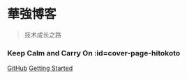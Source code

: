 # 華強博客

> 技术成长之路

### Keep Calm and Carry On :id=cover-page-hitokoto

[GitHub](https://github.com/WarnerYang)
[Getting Started](#main)

<!-- 背景图片 -->
<!-- ![](http://cn.bing.com/th?id=OHR.WhoopingCranes_ZH-CN1637048842_1920x1080.jpg&rf=LaDigue_1920x1080.jpg&pid=hp) -->

<!-- 背景色 -->
<!-- ![color](#f0f0f0) -->
